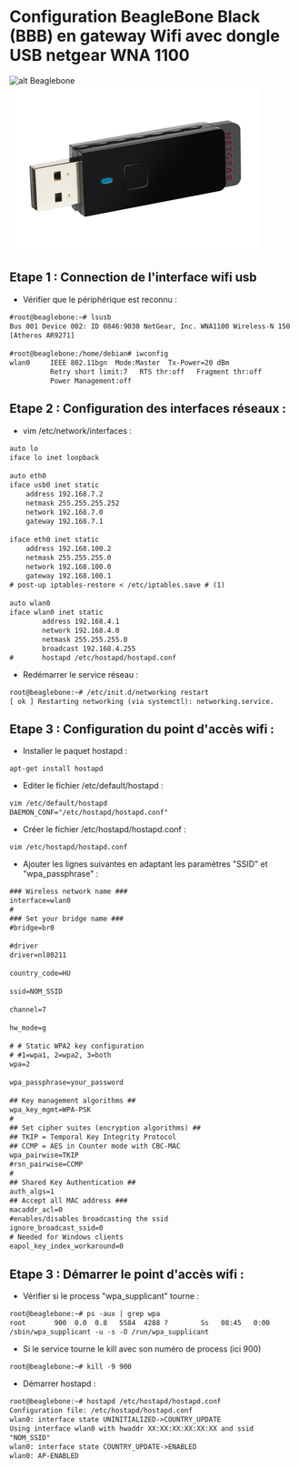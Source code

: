 # Configuration BeagleBone Black (BBB) en gateway Wifi avec dongle USB netgear WNA 1100

![alt Beaglebone](../images/bbb.jpg)
![alt Dongle USB WIFI](../images/USB-WIFI-WNA1100.png)

## Etape 1 : Connection de l'interface wifi usb
- Vérifier que le périphérique est reconnu :
```
#root@beaglebone:~# lsusb
Bus 001 Device 002: ID 0846:9030 NetGear, Inc. WNA1100 Wireless-N 150 [Atheros AR9271]

#root@beaglebone:/home/debian# iwconfig
wlan0     IEEE 802.11bgn  Mode:Master  Tx-Power=20 dBm
          Retry short limit:7   RTS thr:off   Fragment thr:off
          Power Management:off
```
## Etape 2 : Configuration des interfaces réseaux :
- vim /etc/network/interfaces :
```
auto lo
iface lo inet loopback

auto eth0
iface usb0 inet static
    address 192.168.7.2
    netmask 255.255.255.252
    network 192.168.7.0
    gateway 192.168.7.1

iface eth0 inet static
    address 192.168.100.2
    netmask 255.255.255.0
    network 192.168.100.0
    gateway 192.168.100.1
# post-up iptables-restore < /etc/iptables.save # (1)

auto wlan0
iface wlan0 inet static
        address 192.168.4.1
        network 192.168.4.0
        netmask 255.255.255.0
        broadcast 192.168.4.255
#       hostapd /etc/hostapd/hostapd.conf
```
- Redémarrer le service réseau :
```
root@beaglebone:~# /etc/init.d/networking restart
[ ok ] Restarting networking (via systemctl): networking.service.
```

## Etape 3 : Configuration du point d'accès wifi :
- Installer le paquet hostapd :
```
apt-get install hostapd
```
- Editer le fichier /etc/default/hostapd :
```
vim /etc/default/hostapd
DAEMON_CONF="/etc/hostapd/hostapd.conf"
```
- Créer le fichier /etc/hostapd/hostapd.conf :
```
vim /etc/hostapd/hostapd.conf
```
- Ajouter les lignes suivantes en adaptant les paramètres "SSID" et "wpa_passphrase" :
```
### Wireless network name ###
interface=wlan0
#
### Set your bridge name ###
#bridge=br0

#driver
driver=nl80211

country_code=HU

ssid=NOM_SSID

channel=7

hw_mode=g

# # Static WPA2 key configuration
# #1=wpa1, 2=wpa2, 3=both
wpa=2

wpa_passphrase=your_password

## Key management algorithms ##
wpa_key_mgmt=WPA-PSK
#
## Set cipher suites (encryption algorithms) ##
## TKIP = Temporal Key Integrity Protocol
## CCMP = AES in Counter mode with CBC-MAC
wpa_pairwise=TKIP
#rsn_pairwise=CCMP
#
## Shared Key Authentication ##
auth_algs=1
## Accept all MAC address ###
macaddr_acl=0
#enables/disables broadcasting the ssid
ignore_broadcast_ssid=0
# Needed for Windows clients
eapol_key_index_workaround=0

```
## Etape 3 : Démarrer le point d'accès wifi :
- Vérifier si le process "wpa_supplicant" tourne :
```
root@beaglebone:~# ps -aux | grep wpa
root       900  0.0  0.8   5584  4288 ?        Ss   08:45   0:00 /sbin/wpa_supplicant -u -s -O /run/wpa_supplicant
```
- Si le service tourne le kill avec son numéro de process (ici 900)
```
root@beaglebone:~# kill -9 900
```
- Démarrer hostapd :
```
root@beaglebone:~# hostapd /etc/hostapd/hostapd.conf
Configuration file: /etc/hostapd/hostapd.conf
wlan0: interface state UNINITIALIZED->COUNTRY_UPDATE
Using interface wlan0 with hwaddr XX:XX:XX:XX:XX:XX and ssid "NOM_SSID"
wlan0: interface state COUNTRY_UPDATE->ENABLED
wlan0: AP-ENABLED
```




